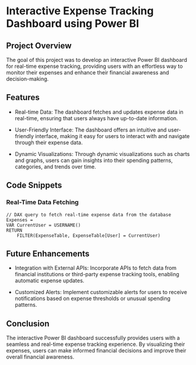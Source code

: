 # Interactive Expense Tracking Dashboard using Power BI

## Project Overview

The goal of this project was to develop an interactive Power BI dashboard for real-time expense tracking, providing users with an effortless way to monitor their expenses and enhance their financial awareness and decision-making.

## Features

- Real-time Data: The dashboard fetches and updates expense data in real-time, ensuring that users always have up-to-date information.

- User-Friendly Interface: The dashboard offers an intuitive and user-friendly interface, making it easy for users to interact with and navigate through their expense data.

- Dynamic Visualizations: Through dynamic visualizations such as charts and graphs, users can gain insights into their spending patterns, categories, and trends over time.

## Code Snippets

### Real-Time Data Fetching

```dax
// DAX query to fetch real-time expense data from the database
Expenses = 
VAR CurrentUser = USERNAME()
RETURN
    FILTER(ExpenseTable, ExpenseTable[User] = CurrentUser)

```
## Future Enhancements
* Integration with External APIs: Incorporate APIs to fetch data from financial institutions or third-party expense tracking tools, enabling automatic expense updates.

* Customized Alerts: Implement customizable alerts for users to receive notifications based on expense thresholds or unusual spending patterns.

## Conclusion
The interactive Power BI dashboard successfully provides users with a seamless and real-time expense tracking experience. By visualizing their expenses, users can make informed financial decisions and improve their overall financial awareness.
